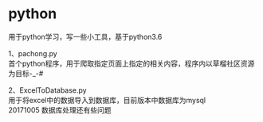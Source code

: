 # python
用于python学习，写一些小工具，基于python3.6

1、pachong.py</br>
首个python程序，用于爬取指定页面上指定的相关内容，程序内以草榴社区资源为目标-_-#

2、ExcelToDatabase.py</br>
用于将excel中的数据导入到数据库，目前版本中数据库为mysql</br>
20171005  数据库处理还有些问题</br>